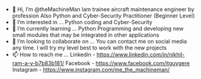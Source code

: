 - 👋 Hi, I’m @theMachineMan
      Iam trainee aircraft maintenance engineer by profession
      Also Python and Cyber-Security Practitioner (Beginner Level)
- 👀 I’m interested in ... Python coding and Cyber-Security
- 🌱 I’m currently learning ... Python Programming and developing new small modules that may be integrated in other applications
- 💞️ I’m looking to collaborate on ... You can contact me on social media any time. I will try my level best to work with the new projects
- 📫 How to reach me ...
      Linkedin - https://www.linkedin.com/in/nikhil-ram-a-y-b7b83b181/
      Facebook - https://www.facebook.com/itguygere
      Instagram - https://www.instagram.com/me_the_machineman/
      

<!---
Happy Developing...
--->
